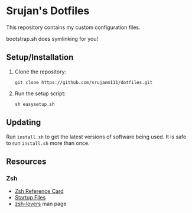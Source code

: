 # Srujan's Dotfiles

This repository contains my custom configuration files.

bootstrap.sh does symlinking for you!

## Setup/Installation

01. Clone the repository:

    ```console
    git clone https://github.com/srujanm111/dotfiles.git
    ```

02. Run the setup script:

    ```console
    sh easysetup.sh
    ```

## Updating

Run `install.sh` to get the latest versions of software being used. It is safe to run `install.sh` more than once.

## Resources

### Zsh
 - [Zsh Reference Card](http://www.bash2zsh.com/zsh_refcard/refcard.pdf)
 - [Startup Files](https://zsh.sourceforge.io/Intro/intro_3.html)
 - [zsh-lovers](https://grml.org/zsh/zsh-lovers.html) man page
